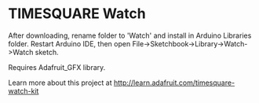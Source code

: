 TIMESQUARE Watch
================

After downloading, rename folder to 'Watch' and install in Arduino Libraries folder. Restart Arduino IDE, then open File->Sketchbook->Library->Watch->Watch sketch.

Requires Adafruit_GFX library.

Learn more about this project at http://learn.adafruit.com/timesquare-watch-kit

